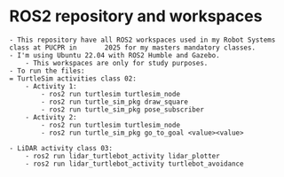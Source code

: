 # ROS2 repository and workspaces
	- This repository have all ROS2 workspaces used in my Robot Systems class at PUCPR in 	 	2025 for my masters mandatory classes.
	- I'm using Ubuntu 22.04 with ROS2 Humble and Gazebo.
		- This workspaces are only for study purposes.
	- To run the files:
	= TurtleSim activities class 02:
		- Activity 1:
			- ros2 run turtlesim turtlesim_node
			- ros2 run turtle_sim_pkg draw_square
			- ros2 run turtle_sim_pkg pose_subscriber
		- Activity 2:
			- ros2 run turtlesim turtlesim_node
			- ros2 run turtle_sim_pkg go_to_goal <value><value>
			
	- LiDAR activity class 03:
		- ros2 run lidar_turtlebot_activity lidar_plotter
		- ros2 run lidar_turtlebot_activity turtlebot_avoidance
